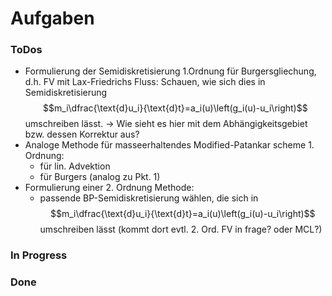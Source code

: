 # Aufgaben

### ToDos

- Formulierung der Semidiskretisierung 1.Ordnung für Burgersgliechung, d.h. FV mit Lax-Friedrichs Fluss: Schauen, wie sich dies in Semidiskretisierung $$m_i\dfrac{\text{d}u_i}{\text{d}t}=a_i(u)\left(g_i(u)-u_i\right)$$ umschreiben lässt. $\rightarrow$ Wie sieht es hier mit dem Abhängigkeitsgebiet bzw. dessen Korrektur aus?
- Analoge Methode für masseerhaltendes Modified-Patankar scheme 1. Ordnung:
	- für lin. Advektion
	- für Burgers (analog zu Pkt. 1)
- Formulierung einer 2. Ordnung Methode:
	- passende BP-Semidiskretisierung wählen, die sich in $$m_i\dfrac{\text{d}u_i}{\text{d}t}=a_i(u)\left(g_i(u)-u_i\right)$$ umschreiben lässt (kommt dort evtl. 2. Ord. FV in frage? oder MCL?)

### In Progress

### Done

